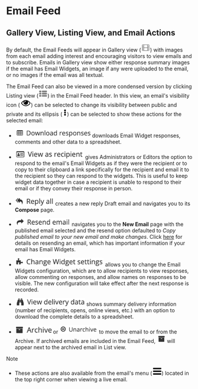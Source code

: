 # Email Feed

<span id="gv-4feed-4feedViews"></span>
## Gallery View, Listing View, and Email Actions

By default, the Email Feeds will appear in Gallery 
view (<img src="/docimages/gallery-view-feed-icon.png" height="22">) with images from each email adding 
interest and encouraging visitors to view emails and to subscribe.
Emails in Gallery view show either response summary images if the email has Email Widgets, 
an image if any were uploaded to the email, or no images if the email was all textual.

The Email Feed can also be viewed in a more condensed version by
clicking Listing view (<img src="/docimages/listing-view-icon.png" height="22">)
in the Email Feed header.  In this view, an email's visibility icon (<img src="/docimages/public-private-eye-icon.png" height="22">) can be selected
to change its visibility between public and private and its ellipsis (<img src="/docimages/ellipsis.png" height="22">) can be selected to 
show these actions for the selected email:

* <img src="/docimages/feed-menu-download-responses.png" height="24"> downloads Email Widget responses, comments and other data to a spreadsheet.

* <img src="/docimages/feed-menu-view-as-recipient.png" height="24"> gives Administrators or Editors the
option to respond to the email's Email Widgets as if they were the
recipient or to copy to their clipboard a link specifically for the recipient and email it to the recipient so they can respond
to the widgets.
This is useful to keep widget data together in case a recipient is unable to respond to their email or if they convey their
response in person. 

* <img src="/docimages/feed-menu-reply-all.png" height="24"> creates a new reply Draft email and
navigates you to its **Compose** page. 

* <img src="/docimages/feed-menu-resend-email.png" height="22"> navigates you to the **New Email** page with the
published email selected and the resend option defaulted to *Copy published email to your new email and make changes*.  Click [here](/3-send/5-resend.md?[LINK-QARGS-DOC]#gv-2members-5resend) for details on resending an email, which has important information if your email has Email Widgets.

* <img src="/docimages/feed-menu-change-ew-settings.png" height="24"> allows you to change the 
Email Widgets configuration, which are to allow recipients to view responses, allow commenting on responses, and allow names on responses to be visible.  The new configuration will take effect after the next response is recorded.

* <img src="/docimages/feed-menu-view-delivery.png" height="22"> shows summary delivery information
(number of recipients, opens, online views, etc.) with an option to
download the complete details to a spreadsheet.

* <img src="/docimages/feed-menu-archive.png" height="22"> or <img src="/docimages/feed-menu-unarchive.png" height="24"> to move the email to or from the Archive.  If archived emails are included in the Email Feed, 
<img src="/docimages/archive-icon.png" height="22"> will appear next to the archived email in List view.

Note

* These actions are also available from the email's menu (<img src="/docimages/menu-icon.png" height="22">) located in the top right corner when viewing a live email.
